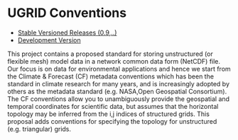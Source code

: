 UGRID Conventions
=================
* [Stable Versioned Releases (0.9,..)](https://github.com/ugrid-conventions/ugrid-conventions/releases)
* [Development Version](https://github.com/ugrid-conventions/ugrid-conventions/blob/master/ugrid-conventions.md) 

This project contains a proposed standard for storing unstructured (or flexible mesh) model data in a network common data form (NetCDF) file. Our focus is on data for environmental applications and hence we start from the Climate & Forecast (CF) metadata conventions which has been the standard in climate research for many years, and is increasingly adopted by others as the metadata standard (e.g. NASA,Open Geospatial Consortium). The CF conventions allow you to unambiguously provide the geospatial and temporal coordinates for scientific data, but assumes that the horizontal topology may be inferred from the i,j indices of structured grids.  This proposal adds conventions for specifying the topology for unstructured (e.g. triangular) grids.  

